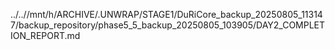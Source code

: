 ../..//mnt/h/ARCHIVE/.UNWRAP/STAGE1/DuRiCore_backup_20250805_113147/backup_repository/phase5_5_backup_20250805_103905/DAY2_COMPLETION_REPORT.md